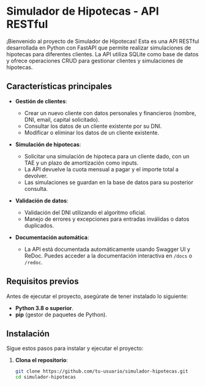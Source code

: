 # Simulador de Hipotecas - API RESTful

¡Bienvenido al proyecto de Simulador de Hipotecas! Esta es una API RESTful desarrollada en Python con FastAPI que permite realizar simulaciones de hipotecas para diferentes clientes. La API utiliza SQLite como base de datos y ofrece operaciones CRUD para gestionar clientes y simulaciones de hipotecas.

## Características principales

- **Gestión de clientes**:
  - Crear un nuevo cliente con datos personales y financieros (nombre, DNI, email, capital solicitado).
  - Consultar los datos de un cliente existente por su DNI.
  - Modificar o eliminar los datos de un cliente existente.

- **Simulación de hipotecas**:
  - Solicitar una simulación de hipoteca para un cliente dado, con un TAE y un plazo de amortización como inputs.
  - La API devuelve la cuota mensual a pagar y el importe total a devolver.
  - Las simulaciones se guardan en la base de datos para su posterior consulta.

- **Validación de datos**:
  - Validación del DNI utilizando el algoritmo oficial.
  - Manejo de errores y excepciones para entradas inválidas o datos duplicados.

- **Documentación automática**:
  - La API está documentada automáticamente usando Swagger UI y ReDoc. Puedes acceder a la documentación interactiva en `/docs` o `/redoc`.

## Requisitos previos

Antes de ejecutar el proyecto, asegúrate de tener instalado lo siguiente:

- **Python 3.8 o superior**.
- **pip** (gestor de paquetes de Python).

## Instalación

Sigue estos pasos para instalar y ejecutar el proyecto:

1. **Clona el repositorio**:
   ```bash
   git clone https://github.com/tu-usuario/simulador-hipotecas.git
   cd simulador-hipotecas
